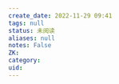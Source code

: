 ```yaml
---
create_date: 2022-11-29 09:41
tags: null
status: 未阅读 
aliases: null
notes: False
ZK: 
category: 
uid: 
---
```



